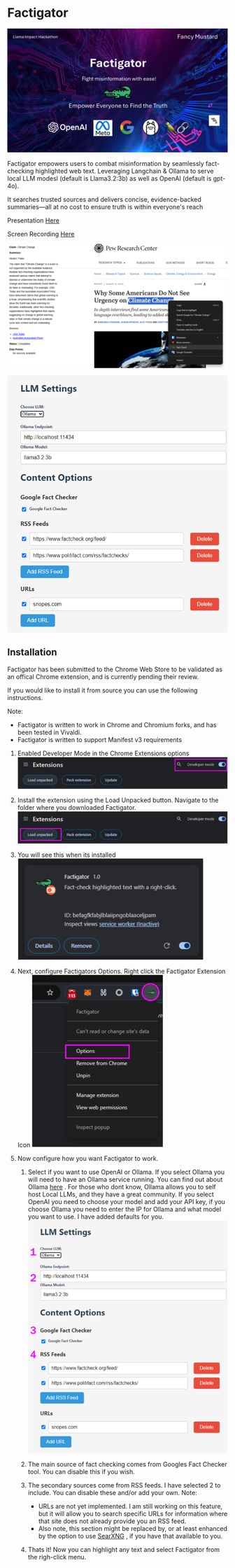 # Factigator

![](images/factigator_splash.png)

Factigator empowers users to combat misinformation by seamlessly fact-checking highlighted web text. Leveraging Langchain & Ollama to serve local LLM modesl (default is Llama3.2:3b) as well as OpenAI (default is gpt-4o).

It searches trusted sources and delivers concise, evidence-backed summaries—all at no cost to ensure truth is within everyone's reach

Presentation [Here](https://www.youtube.com/watch?v=UYDLT7WQfZ8)

Screen Recording [Here](https://youtu.be/YkFLnJHl8GY)

![](images/screenshot.png)

![](images/options.png)

## Installation

Factigator has been submitted to the Chrome Web Store to be validated as an offical Chrome extension, and is currently pending their review.

If you would like to install it from source you can use the following instructions.

Note:

- Factigator is written to work in Chrome and Chromium forks, and has been tested in Vivaldi.
- Factigator is written to support Manifest v3 requirements

1) Enabled Developer Mode in the Chrome Extensions options
   ![](images/dev_mode_chrome.png)
2) Install the extension using the Load Unpacked button. Navigate to the folder where you downloaded Factigator.
   ![](images/load_extension_chrome.png)
3) You will see this when its installed
   ![](images/extension_chrome.png)
4) Next, configure Factigators Options. Right click the Factigator Extension Icon
   ![](images/select_options_chrome.png)
5) Now configure how you want Factigator to work.

	1) Select if you want to use OpenAI or Ollama. If you select Ollama you will need to have an Ollama service running. You can find out about Ollama [here](https://github.com/ollama/ollama) . For those who dont know, Ollama allows you to self host Local LLMs, and they have a great community.
	   If you select OpenAI you need to choose your model and add your API key, if you choose Ollama you need to enter the IP for Ollama and what model you want to use. I have added defaults for you.
	   ![](images/configure_options.png)
	2) The main source of fact checking comes from Googles Fact Checker tool. You can disable this if you wish.
	3) The secondary sources come from RSS feeds. I have selected 2 to include. You can disable these and/or add your own.
	   Note:

	   - URLs are not yet implemented. I am still working on this feature, but it will allow you to search specific URLs for information where that site does not already provide you an RSS feed.
	   - Also note, this section might be replaced by, or at least enhanced by the option to use [SearXNG](https://github.com/searxng/searxng) , if you have that available to you.
	4) Thats it! Now you can highlight any text and select Factigator from the righ-click menu.
